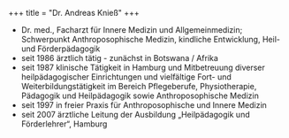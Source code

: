 +++
title = "Dr. Andreas Knieß"
+++

- Dr. med., Facharzt für Innere Medizin und Allgemeinmedizin; Schwerpunkt Anthroposophische Medizin, kindliche Entwicklung, Heil- und Förderpädagogik
- seit 1986 ärztlich tätig - zunächst in Botswana / Afrika
- seit 1987 klinische Tätigkeit in Hamburg und Mitbetreuung diverser heilpädagogischer Einrichtungen und vielfältige Fort- und Weiterbildungstätigkeit im Bereich Pflegeberufe, Physiotherapie, Pädagogik und Heilpädagogik sowie Anthroposophische Medizin
- seit 1997 in freier Praxis für Anthroposophische und Innere Medizin
- seit 2007 ärztliche Leitung der Ausbildung „Heilpädagogik und Förderlehrer“, Hamburg
